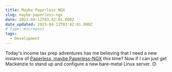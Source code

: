 ```yaml
---
title: Maybe Paperless NGX
slug: maybe-paperless-ngx
date: 2023-04-12T03:42:01.000Z
date_updated: 2023-04-12T03:42:01.000Z
# type: micropost
tags: 
  - Development
---
```


Today's income tax prep adventures has me believing that I need a new instance of [Paperless, maybe Paperless-NGX](https://docs.paperless-ngx.com/setup/#bare_metal) this time?  Now if I can just get Mackenzie to stand up and configure a new bare-metal Linux server. 🙃
